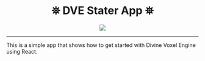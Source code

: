 <h1 align="center">
 ⛯ DVE Stater App ⛯
</h1>

<p align="center">
<img src="https://divine-star-software.github.io/DigitalAssets/images/logo-small.png">
</p>

---

This is a simple app that shows how to get started with Divine Voxel Engine using React. 


